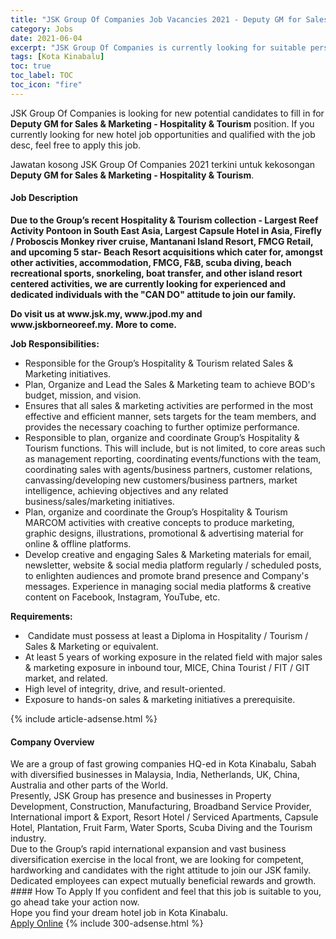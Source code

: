 ```yaml
---
title: "JSK Group Of Companies Job Vacancies 2021 - Deputy GM for Sales & Marketing - Hospitality & Tourism" 
category: Jobs 
date: 2021-06-04 
excerpt: "JSK Group Of Companies is currently looking for suitable person to fill in the Deputy GM for Sales & Marketing - Hospitality & Tourism which positioned at Kota Kinabalu" 
tags: [Kota Kinabalu] 
toc: true 
toc_label: TOC 
toc_icon: "fire" 
--- 
```


<p>JSK Group Of Companies is looking for new potential candidates to fill in for <b>Deputy GM for Sales & Marketing - Hospitality & Tourism</b> position. If you currently looking for new hotel job opportunities and qualified with the job desc, feel free to apply this job.
</p>Jawatan kosong JSK Group Of Companies 2021 terkini untuk kekosongan <b>Deputy GM for Sales & Marketing - Hospitality & Tourism</b>. 
<div><div><h4>Job Description</h4></div><div><div><span><div><p><strong>Due to the Group&#8217;s recent Hospitality &amp; Tourism collection - Largest Reef Activity Pontoon in South East Asia, Largest Capsule Hotel in Asia, Firefly / Proboscis Monkey river cruise, Mantanani Island Resort</strong><strong>, </strong><strong>FMCG Retail, </strong><strong>and </strong><strong>upcoming 5 star- Beach Resort acquisitions which cater for, amongst other activities, accommodation, FMCG, F&amp;B, scuba diving, beach recreational sports, snorkeling, boat transfer, and other island resort centered activities, we are currently looking for experienced and dedicated individuals </strong><strong>with the&#160;"CAN DO" attitude to join our family.</strong></p><p><strong>Do visit us at www.jsk.my, </strong><strong>www.jpod.my</strong><strong> and </strong><strong>www.jskborneoreef.my</strong><strong>.&#160;More to come.</strong></p><p><strong>Job Responsibilities:</strong></p><ul><li>Responsible for the Group&#8217;s Hospitality &amp; Tourism related Sales &amp; Marketing initiatives.</li><li>Plan, Organize and Lead the Sales &amp; Marketing team to achieve BOD's budget, mission, and vision.</li><li>Ensures that all sales &amp; marketing activities are performed in the most effective and efficient manner, sets targets for the team members, and provides the necessary coaching to further optimize performance.</li><li>Responsible to plan, organize and coordinate Group&#8217;s Hospitality &amp; Tourism functions.&#160;This will include, but is not limited, to core areas such as management reporting, coordinating events/functions with the&#160;team, coordinating sales with agents/business partners, customer relations, canvassing/developing new customers/business partners, market intelligence, achieving objectives and any related business/sales/marketing initiatives.</li><li>Plan, organize and coordinate the Group&#8217;s Hospitality &amp; Tourism MARCOM activities with creative concepts to produce marketing, graphic designs, illustrations, promotional &amp; advertising material for online &amp; offline platforms.</li><li>Develop creative and engaging Sales &amp; Marketing materials for email, newsletter, website &amp; social media platform regularly / scheduled posts, to enlighten audiences and promote brand presence and Company's messages.&#160;Experience in managing social media platforms &amp; creative content on Facebook, Instagram, YouTube, etc.</li></ul><p><strong>Requirements:</strong></p><ul><li>&#160;Candidate must possess at least a Diploma in Hospitality / Tourism / Sales &amp; Marketing or equivalent.</li><li>At least 5 years of working exposure in the related field with major sales &amp; marketing exposure in inbound tour, MICE, China Tourist / FIT / GIT market, and related.</li><li>High level of integrity, drive, and result-oriented.&#160;</li><li>Exposure to hands-on sales &amp; marketing initiatives a prerequisite.</li></ul></div></span></div></div></div> 
{% include article-adsense.html %} 
<div><div><h4>Company Overview</h4></div><div><div><span><div><div>
<div>
		We are a group of fast growing companies HQ-ed in Kota Kinabalu, Sabah with diversified businesses in Malaysia, India, Netherlands, UK, China, Australia and other parts of the World.</div>
<div>
		Presently, JSK Group has presence and businesses in Property Development, Construction, Manufacturing, Broadband Service Provider, International import &amp; Export, Resort Hotel / Serviced Apartments, Capsule Hotel, Plantation, Fruit Farm, Water Sports, Scuba Diving and the Tourism industry.</div>
<div>
		Due to the Group&#8217;s rapid international expansion and vast business diversification exercise in the local front, we are looking for competent, hardworking and candidates with the right attitude to join our JSK family.&#160; Dedicated employees can expect mutually beneficial rewards and growth.</div>
</div></div></span></div></div></div> 
#### How To Apply 
If you confident and feel that this job is suitable to you, go ahead take your action now. <br/> 
Hope you find your dream hotel job in Kota Kinabalu. <br/> 
<a href="https://www.jobstreet.com.my/en/job/deputy-gm-for-sales-marketing-hospitality-tourism-4583531?jobId=jobstreet-my-job-4583531" class="btn btn--info" target="_blank" rel="nofollow noopenner">Apply Online</a> 
{% include 300-adsense.html %} 